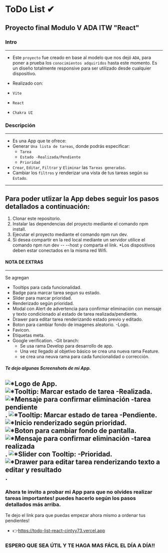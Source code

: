 # ToDo List ✔

## Proyecto final Modulo V ADA ITW "React"

### Intro
---
- Este `proyecto` fue creado en base al modelo que nos dejó `ADA`, para poner a prueba los `conocimientos adquiridos` hasta este momento.
Es un diseño totalmente responsive para ser utilizado desde cualquier dispositivo. 

- Realizado con: 
- `Vite` 
- `React`
- `Chakra UI`

### Descripción
---
- Es una App que te ofrece:
- Generar `Una lista de tareas`, donde podrás especificar:
    - `Tarea`
    - `Estado -Realizada/Pendiente`
    - `Prioridad`
-  `Crear`, `Editar`, `Filtrar` y `Eliminar` las `Tareas generadas`.
- Cambiar los `filtros` y renderizar una vista de tus tareas según su `Estado`.
---
## Para poder utlizar la App debes seguir los pasos detallados a continuación:
1. Clonar este repositorio.
2. Instalar las dependencias del proyecto mediante el comando npm install.
3. Ejecutar el proyecto mediante el comando npm run dev.
4. Si desea compartir en la red local mediante un servidor utilice el comando npm run dev -- --host y comparta el link. *Los dispositivos deben estar conectados en la misma red Wifi.

 #### NOTA DE EXTRAS 
 ---
  Se agregan
- Tooltips para cada funcionalidad.
- Badge para marcar tarea segun su estado.
- Slider para marcar prioridad.
- Renderizado según prioridad.
- Modal con Alert de advertencia para confirmar eliminación con mensaje y texto condicionado al estado de tarea realizada/pendiente.
- Drawer para editar tarea renderizando estado previo y editado.
- Boton para cambiar fondo de imagenes aleatorio.
-Logo.
- Favicon.
- Etiquetas meta.
- Google verification.
-Git branch: 
  - Se usa rama Develop para desarrollo de app.
  - Una vez llegado al objetivo básico se crea una nueva rama Feature.
  - se crea una neuva rama para cada funcionalidad o corrección. 
 
 
##### Te dejo algunas Screenshots de mi App.
![*Logo de App ](https://cintyy73.github.io/modulo-01-portafolio/logo.png).
![*Tooltip: Marcar estado de tarea -Realizada](src/assets/readme/1.jpg).
![*Mensaje para confirmar eliminación -tarea pendiente](src/assets/readme/2.jpg).
![*Tooltip: Marcar estado de tarea -Pendiente](src/assets/readme/3.jpg).
![*Inicio renderizado según prioridad](src/assets/readme/4.jpg).
![*Boton para cambiar fondo de pantalla](src/assets/readme/5.jpg).
![*Mensaje para confirmar eliminación -tarea realizada](src/assets/readme/6.jpg).
![*Slider con Tooltip: -Prioridad](src/assets/readme/7.jpg).
![*Drawer para editar tarea renderizando texto a editar y resultado](src/assets/readme/8.jpg).
---



### Ahora te invito a probar mi App para que no olvides realizar tareas importantes! puedes hacerlo según los pasos detallados más arriba.

Te dejo el link para que puedas empezar ahora mismo a ordenar tus pendientes!

- 👉https://todo-list-react-cintyy73.vercel.app

### ESPERO QUE SEA ÚTIL Y TE HAGA MAS FÁCIL EL DÍA A DÍA!!   